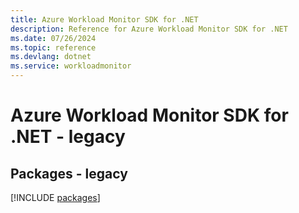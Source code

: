 ```yaml
---
title: Azure Workload Monitor SDK for .NET
description: Reference for Azure Workload Monitor SDK for .NET
ms.date: 07/26/2024
ms.topic: reference
ms.devlang: dotnet
ms.service: workloadmonitor
---
```

# Azure Workload Monitor SDK for .NET - legacy
## Packages - legacy
[!INCLUDE [packages](workload-monitor-index.md)]